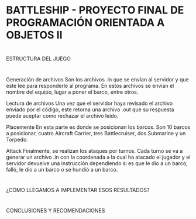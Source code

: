 # BATTLESHIP - PROYECTO FINAL DE PROGRAMACIÓN ORIENTADA A OBJETOS II

#
ESTRUCTURA DEL JUEGO
#
Generación de archivos
  Son los archivos .in que se envían al servidor y que este lee para responderle al programa. En estos archivos se envían el nombre del equipo, lugar a poner el barco, entre otros.
  
Lectura de archivos
  Una vez que el servidor haya revisado el archivo enviado por el código, este retorna una archivo .out que su respuesta puede aceptar como rechazar el archivo leído.
  
Placemente 
  En esta parte es donde se posicionan los barcos. Son 10 barcos a posicionar, cuatro Aircraft Carrier, tres Battlecruiser, dos Submarine y un Torpedo.
  
Attack
  Finalmente, se realizan los ataques por turnos. Cada turno se va a generar un archivo .in con la coordenada a la cual ha atacado el jugador y el servidor devuelve una instrucción dependiendo si es que le dio a un barco, falló, le dio a un barco o se hundió a un barco.
#
¿CÓMO LLEGAMOS A IMPLEMENTAR ESOS RESULTADOS?
#

#
CONCLUSIONES Y RECOMENDACIONES
#
